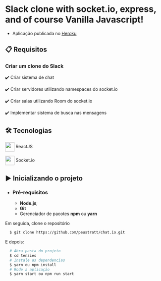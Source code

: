 # Slack clone with socket.io, express, and of course Vanilla Javascript!
- Aplicação publicada no [Heroku](https://peus-chat-io.herokuapp.com/)

## 📋 Requisitos

### Criar um clone do Slack

✔️ Criar sistema de chat

✔️ Criar servidores utilizando namespaces do socket.io

✔️ Criar salas utilizando Room do socket.io

✔️ Implementar sistema de busca nas mensagens

## 🛠 Tecnologias      
<img src="https://cdn.jsdelivr.net/gh/devicons/devicon/icons/javascript/javascript-plain.svg" align="center" width="30" height="30" /> ReactJS

<img src="https://cdn.jsdelivr.net/gh/devicons/devicon/icons/socketio/socketio-original.svg" align="center" width="30" height="30" /> Socket.io

## ▶️ Inicializando o projeto

- ### **Pré-requisitos**

  - **Node.js**;
  - **Git**
  - Gerenciador de pacotes **npm** ou **yarn**

Em seguida, clone o repositório

```sh
  $ git clone https://github.com/peustratt/chat.io.git
```

E depois:

```sh
  # Abra pasta do projeto
  $ cd tenzies
  # Instale as dependencias
  $ yarn ou npm install
  # Rode a aplicação
  $ yarn start ou npm run start
```
